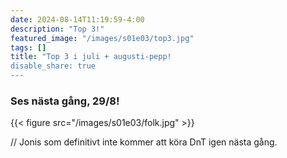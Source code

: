 ```yaml
---
date: 2024-08-14T11:19:59-4:00
description: "Top 3!"
featured_image: "/images/s01e03/top3.jpg"
tags: []
title: "Top 3 i juli + augusti-pepp!
disable_share: true
---
```


### **Ses nästa gång, 29/8!**

{{< figure src="/images/s01e03/folk.jpg" >}}



// Jonis som definitivt inte kommer att köra DnT igen nästa gång. 

